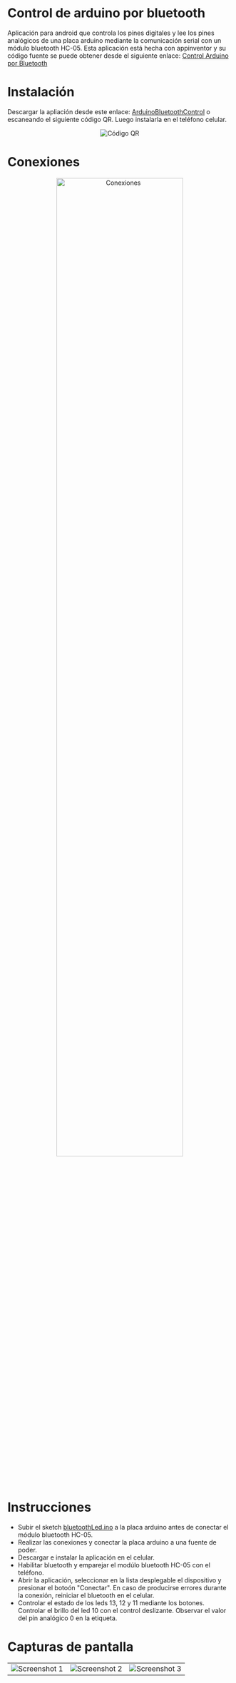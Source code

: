 # Control de arduino por bluetooth
Aplicación para android  que controla los pines digitales y lee los pines analógicos de una placa arduino mediante la comunicación serial con un módulo bluetooth HC-05. Esta aplicación está hecha con appinventor y su código fuente se puede obtener desde el siguiente enlace: [Control Arduino por Bluetooth](http://ai2.appinventor.mit.edu/?galleryId=4625009293656064)

# Instalación
Descargar la apliación desde este enlace: [ArduinoBluetoothControl](https://github.com/cochayuyo/bluetoothLed/raw/master/ArduinoBluetoothControl.apk) o escaneando el siguiente código QR. Luego instalarla en el teléfono celular.
<p align="center">
  <img src="https://github.com/cochayuyo/bluetoothLed/blob/master/qr_img.png" alt="Código QR"/>
</p>

# Conexiones
<p align="center">
  <img src="https://github.com/cochayuyo/bluetoothLed/blob/master/conexiones.png" alt="Conexiones" width="75%" height="75%" />
</p>

# Instrucciones
- Subir el sketch [bluetoothLed.ino](https://github.com/cochayuyo/bluetoothLed/blob/master/bluetoothLed.ino) a la placa arduino antes de conectar el módulo bluetooth HC-05.
- Realizar las conexiones y conectar la placa arduino a una fuente de poder.
- Descargar e instalar la aplicación en el celular.
- Habilitar bluetooth y emparejar el modúlo bluetooth HC-05 con el teléfono.
- Abrir la aplicación, seleccionar en la lista desplegable el dispositivo y presionar el botoón "Conectar". En caso de producirse errores durante la conexión, reiniciar el bluetooth en el celular.
- Controlar el estado de los leds 13, 12 y 11 mediante los botones. Controlar el brillo del led 10 con el control deslizante. Observar el valor del pin analógico 0 en la etiqueta.

# Capturas de pantalla

|               |               |        |
| :-----------: |:-------------:| :-----:|
| ![Screenshot 1](https://github.com/cochayuyo/bluetoothLed/blob/master/screenshots/screenshot-01.png)      | ![Screenshot 2](https://github.com/cochayuyo/bluetoothLed/blob/master/screenshots/screenshot-02.png) | ![Screenshot 3](https://github.com/cochayuyo/bluetoothLed/blob/master/screenshots/screenshot-03.png) |







